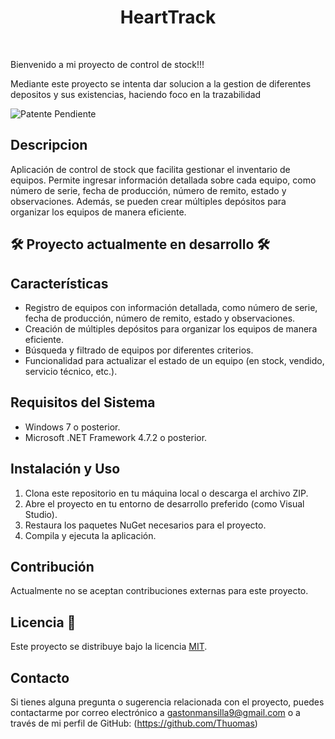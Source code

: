<h1 align="center"> HeartTrack </h1>
<br/>

<p >Bienvenido a mi proyecto de control de stock!!!</p>
<p> Mediante este proyecto se intenta dar solucion a la gestion de diferentes depositos y sus existencias, haciendo foco en la trazabilidad</p>

![Patente Pendiente](https://github.com/Thuomas/StockCardiologia/assets/128437685/0e2e7eba-f287-4d68-9f1e-9762f29f26fe)


## Descripcion

Aplicación de control de stock que facilita gestionar el inventario de equipos. Permite ingresar información detallada sobre cada equipo, como número de serie, fecha de producción, número de remito, estado y observaciones. Además, se pueden crear múltiples depósitos para organizar los equipos de manera eficiente.


## 🛠️ Proyecto actualmente en desarrollo 🛠️


## Características

- Registro de equipos con información detallada, como número de serie, fecha de producción, número de remito, estado y observaciones.
- Creación de múltiples depósitos para organizar los equipos de manera eficiente.
- Búsqueda y filtrado de equipos por diferentes criterios.
- Funcionalidad para actualizar el estado de un equipo (en stock, vendido, servicio técnico, etc.).

## Requisitos del Sistema

- Windows 7 o posterior.
- Microsoft .NET Framework 4.7.2 o posterior.

## Instalación y Uso 

1. Clona este repositorio en tu máquina local o descarga el archivo ZIP.
2. Abre el proyecto en tu entorno de desarrollo preferido (como Visual Studio).
3. Restaura los paquetes NuGet necesarios para el proyecto.
4. Compila y ejecuta la aplicación.

## Contribución

Actualmente no se aceptan contribuciones externas para este proyecto.

## Licencia 📄

Este proyecto se distribuye bajo la licencia [MIT](LICENSE).

## Contacto

Si tienes alguna pregunta o sugerencia relacionada con el proyecto, puedes contactarme por correo electrónico a gastonmansilla9@gmail.com o a través de mi perfil de GitHub: (https://github.com/Thuomas)
